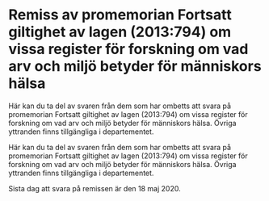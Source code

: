 # Remiss av promemorian Fortsatt giltighet av lagen (2013:794) om vissa register för forskning om vad arv och miljö betyder för människors hälsa

Här kan du ta del av svaren från dem som har ombetts att svara på promemorian Fortsatt giltighet av lagen (2013:794) om vissa register för forskning om vad arv och miljö betyder för människors hälsa. Övriga yttranden finns tillgängliga i departementet.

Här kan du ta del av svaren från dem som har ombetts att svara på promemorian Fortsatt giltighet av lagen (2013:794) om vissa register för forskning om vad arv och miljö betyder för människors hälsa. Övriga yttranden finns tillgängliga i departementet.

Sista dag att svara på remissen är den 18 maj 2020.
